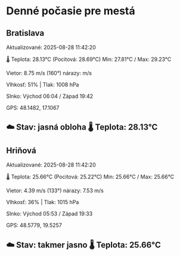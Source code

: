 ﻿# Denné počasie pre mestá

## Bratislava
Aktualizované: 2025-08-28 11:42:20

🌡️ Teplota: 28.13°C 
(Pocitová: 28.69°C)
Min: 27.81°C / Max: 29.23°C

Vietor: 8.75 m/s    (160°) 
nárazy:  m/s

Vlhkosť: 51% | Tlak: 1008 hPa

Slnko: Východ 06:04 / Západ 19:42

GPS: 48.1482, 17.1067

☁️ Stav: jasná obloha        🌡️ Teplota: 28.13°C
---

## Hriňová
Aktualizované: 2025-08-28 11:42:20

🌡️ Teplota: 25.66°C 
(Pocitová: 25.22°C)
Min: 25.66°C / Max: 25.66°C

Vietor: 4.39 m/s (133°)
nárazy: 7.53 m/s

Vlhkosť: 36% | Tlak: 1015 hPa

Slnko: Východ 05:53 / Západ 19:33

GPS: 48.5779, 19.5257

☁️ Stav: takmer jasno        🌡️ Teplota: 25.66°C
---
